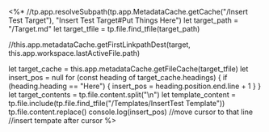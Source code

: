 <%*
//tp.app.resolveSubpath(tp.app.MetadataCache.getCache("/Insert Test Target"), "Insert Test Target#Put Things Here")
let target_path = "/Target.md"
let target_tfile = tp.file.find_tfile(target_path)

//this.app.metadataCache.getFirstLinkpathDest(target, this.app.workspace.lastActiveFile.path)

let target_cache = this.app.metadataCache.getFileCache(target_tfile)
let insert_pos = null
for (const heading of target_cache.headings) {
	if (heading.heading == "Here") {
		insert_pos = heading.position.end.line + 1
	}
}
let target_contents = tp.file.content.split("\n")
let template_content = tp.file.include(tp.file.find_tfile("/Templates/InsertTest Template"))
tp.file.content.replace()
console.log(insert_pos)
//move cursor to that line
//insert tempate after cursor
%>

